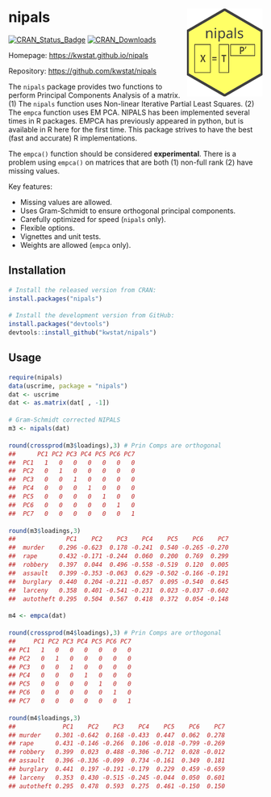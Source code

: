 # nipals <img src="man/figures/logo.png" align="right" />

[![CRAN_Status_Badge](http://www.r-pkg.org/badges/version/nipals)](https://cran.r-project.org/package=nipals)
[![CRAN_Downloads](https://cranlogs.r-pkg.org/badges/nipals)](https://cranlogs.r-pkg.org/badges/nipals)

Homepage: https://kwstat.github.io/nipals

Repository: https://github.com/kwstat/nipals

The `nipals` package provides two functions to perform Principal Components Analysis of a matrix. (1) The `nipals` function uses Non-linear Iterative Partial Least Squares. (2) The `empca` function uses EM PCA.
NIPALS has been implemented several times in R packages. EMPCA has previously appeared in python, but is available in R here for the first time.
This package strives to have the best (fast and accurate) R implementations.

The `empca()` function should be considered **experimental**.  There is a problem using `empca()` on matrices that are both (1) non-full rank (2) have missing values.

Key features:
  
* Missing values are allowed.
* Uses Gram-Schmidt to ensure orthogonal principal components.
* Carefully optimized for speed (`nipals` only).
* Flexible options.
* Vignettes and unit tests.
* Weights are allowed (`empca` only).

## Installation

```R
# Install the released version from CRAN:
install.packages("nipals")

# Install the development version from GitHub:
install.packages("devtools")
devtools::install_github("kwstat/nipals")
```

## Usage

```R
require(nipals)
data(uscrime, package = "nipals")
dat <- uscrime
dat <- as.matrix(dat[ , -1])

# Gram-Schmidt corrected NIPALS
m3 <- nipals(dat)

round(crossprod(m3$loadings),3) # Prin Comps are orthogonal
##      PC1 PC2 PC3 PC4 PC5 PC6 PC7
##  PC1   1   0   0   0   0   0   0
##  PC2   0   1   0   0   0   0   0
##  PC3   0   0   1   0   0   0   0
##  PC4   0   0   0   1   0   0   0
##  PC5   0   0   0   0   1   0   0
##  PC6   0   0   0   0   0   1   0
##  PC7   0   0   0   0   0   0   1

round(m3$loadings,3)
##              PC1    PC2    PC3    PC4    PC5    PC6    PC7
##  murder    0.296 -0.623  0.178 -0.241  0.540 -0.265 -0.270
##  rape      0.432 -0.171 -0.244  0.060  0.200  0.769  0.299
##  robbery   0.397  0.044  0.496 -0.558 -0.519  0.120  0.005
##  assault   0.399 -0.353 -0.063  0.629 -0.502 -0.166 -0.191
##  burglary  0.440  0.204 -0.211 -0.057  0.095 -0.540  0.645
##  larceny   0.358  0.401 -0.541 -0.231  0.023 -0.037 -0.602
##  autotheft 0.295  0.504  0.567  0.418  0.372  0.054 -0.148

m4 <- empca(dat)

round(crossprod(m4$loadings),3) # Prin Comps are orthogonal
##     PC1 PC2 PC3 PC4 PC5 PC6 PC7
## PC1   1   0   0   0   0   0   0
## PC2   0   1   0   0   0   0   0
## PC3   0   0   1   0   0   0   0
## PC4   0   0   0   1   0   0   0
## PC5   0   0   0   0   1   0   0
## PC6   0   0   0   0   0   1   0
## PC7   0   0   0   0   0   0   1

round(m4$loadings,3)
##             PC1    PC2    PC3    PC4    PC5    PC6    PC7
## murder    0.301 -0.642  0.168 -0.433  0.447  0.062  0.278
## rape      0.431 -0.146 -0.266  0.106 -0.018 -0.799 -0.269
## robbery   0.399  0.023  0.488 -0.306 -0.712  0.028 -0.012
## assault   0.396 -0.336 -0.099  0.734 -0.161  0.349  0.181
## burglary  0.441  0.197 -0.191 -0.179  0.229  0.459 -0.659
## larceny   0.353  0.430 -0.515 -0.245 -0.044  0.050  0.601
## autotheft 0.295  0.478  0.593  0.275  0.461 -0.150  0.150

```
